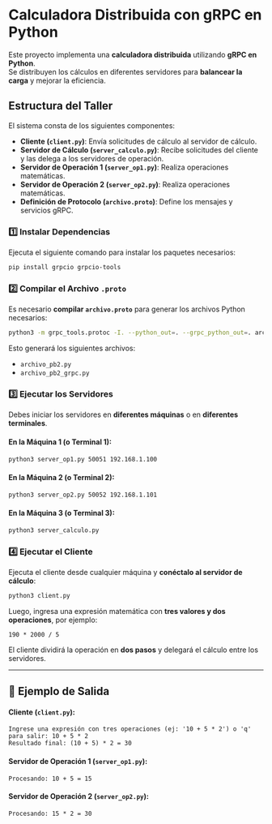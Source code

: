 # Calculadora Distribuida con gRPC en Python

Este proyecto implementa una **calculadora distribuida** utilizando **gRPC en Python**.  
Se distribuyen los cálculos en diferentes servidores para **balancear la carga** y mejorar la eficiencia.

## Estructura del Taller

El sistema consta de los siguientes componentes:

- **Cliente (`client.py`)**: Envía solicitudes de cálculo al servidor de cálculo.
- **Servidor de Cálculo (`server_calculo.py`)**: Recibe solicitudes del cliente y las delega a los servidores de operación.
- **Servidor de Operación 1 (`server_op1.py`)**: Realiza operaciones matemáticas.
- **Servidor de Operación 2 (`server_op2.py`)**: Realiza operaciones matemáticas.
- **Definición de Protocolo (`archivo.proto`)**: Define los mensajes y servicios gRPC.

### 1️⃣ Instalar Dependencias

Ejecuta el siguiente comando para instalar los paquetes necesarios:

```sh
pip install grpcio grpcio-tools
```

### 2️⃣ Compilar el Archivo `.proto`

Es necesario **compilar `archivo.proto`** para generar los archivos Python necesarios:

```sh
python3 -m grpc_tools.protoc -I. --python_out=. --grpc_python_out=. archivo.proto
```

Esto generará los siguientes archivos:

- `archivo_pb2.py`
- `archivo_pb2_grpc.py`

### 3️⃣ Ejecutar los Servidores

Debes iniciar los servidores en **diferentes máquinas** o en **diferentes terminales**.

#### En la Máquina 1 (o Terminal 1):
```sh
python3 server_op1.py 50051 192.168.1.100
```

#### En la Máquina 2 (o Terminal 2):
```sh
python3 server_op2.py 50052 192.168.1.101
```

#### En la Máquina 3 (o Terminal 3):
```sh
python3 server_calculo.py
```

### 4️⃣ Ejecutar el Cliente

Ejecuta el cliente desde cualquier máquina y **conéctalo al servidor de cálculo**:

```sh
python3 client.py
```

Luego, ingresa una expresión matemática con **tres valores y dos operaciones**, por ejemplo:

```
190 * 2000 / 5
```

El cliente dividirá la operación en **dos pasos** y delegará el cálculo entre los servidores.

---

## 📌 Ejemplo de Salida

#### **Cliente (`client.py`):**
```
Ingrese una expresión con tres operaciones (ej: '10 + 5 * 2') o 'q' para salir: 10 + 5 * 2
Resultado final: (10 + 5) * 2 = 30
```

#### **Servidor de Operación 1 (`server_op1.py`):**
```
Procesando: 10 + 5 = 15
```

#### **Servidor de Operación 2 (`server_op2.py`):**
```
Procesando: 15 * 2 = 30
```


